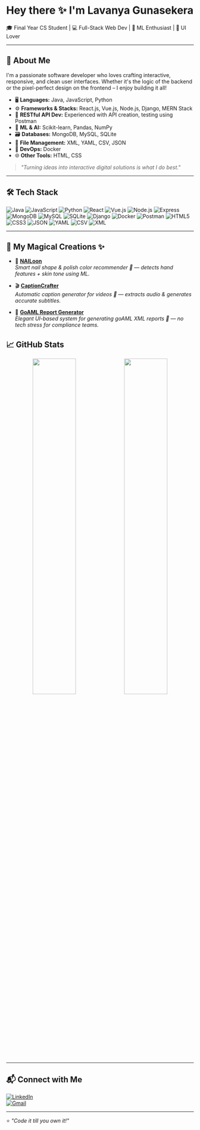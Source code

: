 # Hey there ✨ I'm Lavanya Gunasekera

🎓 Final Year CS Student | 💻 Full-Stack Web Dev | 🧠 ML Enthusiast | 🎨 UI Lover

---

## 🚀 About Me

I'm a passionate software developer who loves crafting interactive, responsive, and clean user interfaces. Whether it's the logic of the backend or the pixel-perfect design on the frontend – I enjoy building it all!

- 🖥️ **Languages:** Java, JavaScript, Python  
- ⚙️ **Frameworks & Stacks:** React.js, Vue.js, Node.js, Django, MERN Stack  
- 🔗 **RESTful API Dev:** Experienced with API creation, testing using Postman  
- 🧠 **ML & AI:** Scikit-learn, Pandas, NumPy  
- 🗃️ **Databases:** MongoDB, MySQL, SQLite  
- 📂 **File Management:** XML, YAML, CSV, JSON  
- 🐳 **DevOps:** Docker  
- 🌐 **Other Tools:** HTML, CSS  

> *"Turning ideas into interactive digital solutions is what I do best."*

---

## 🛠️ Tech Stack

![Java](https://img.shields.io/badge/-Java-333?style=flat&logo=java)
![JavaScript](https://img.shields.io/badge/-JavaScript-333?style=flat&logo=javascript)
![Python](https://img.shields.io/badge/-Python-333?style=flat&logo=python)
![React](https://img.shields.io/badge/-React-333?style=flat&logo=react)
![Vue.js](https://img.shields.io/badge/-Vue.js-333?style=flat&logo=vue.js)
![Node.js](https://img.shields.io/badge/-Node.js-333?style=flat&logo=node.js)
![Express](https://img.shields.io/badge/-Express-333?style=flat&logo=express)
![MongoDB](https://img.shields.io/badge/-MongoDB-333?style=flat&logo=mongodb)
![MySQL](https://img.shields.io/badge/-MySQL-333?style=flat&logo=mysql)
![SQLite](https://img.shields.io/badge/-SQLite-333?style=flat&logo=sqlite)
![Django](https://img.shields.io/badge/-Django-333?style=flat&logo=django)
![Docker](https://img.shields.io/badge/-Docker-333?style=flat&logo=docker)
![Postman](https://img.shields.io/badge/-Postman-333?style=flat&logo=postman)
![HTML5](https://img.shields.io/badge/-HTML5-333?style=flat&logo=html5)
![CSS3](https://img.shields.io/badge/-CSS3-333?style=flat&logo=css3)
![JSON](https://img.shields.io/badge/-JSON-333?style=flat&logo=json)
![YAML](https://img.shields.io/badge/-YAML-333?style=flat)
![CSV](https://img.shields.io/badge/-CSV-333?style=flat)
![XML](https://img.shields.io/badge/-XML-333?style=flat)

---

## 🌟 My Magical Creations ✨

- 💅 **[NAILoon](https://github.com/HasandiLavanya/NAILoon)**  
  *Smart nail shape & polish color recommender 💖 — detects hand features + skin tone using ML.*

- 🎬 **[CaptionCrafter](https://github.com/HasandiLavanya/CaptionCrafter)**  
  *Automatic caption generator for videos 🎥 — extracts audio & generates accurate subtitles.*

- 📄 **[GoAML Report Generator](https://github.com/HasandiLavanya/GoAML-Report-Gen)**  
  *Elegant UI-based system for generating goAML XML reports 📝 — no tech stress for compliance teams.*



## 📈 GitHub Stats

<p align="center">
  <img width="48%" src="https://github-readme-stats.vercel.app/api?username=HasandiLavanya&show_icons=true&theme=radical" />
  <img width="48%" src="https://github-readme-streak-stats.herokuapp.com/?user=HasandiLavanya&theme=radical" />
</p>

---

## 📬 Connect with Me

[![LinkedIn](https://img.shields.io/badge/LinkedIn-blue?style=flat&logo=linkedin)](https://www.linkedin.com/in/hasandi-lavanya-gunasekera-05bba0236/)  
[![Gmail](https://img.shields.io/badge/Gmail-red?style=flat&logo=gmail)](mailto:hl.gunasekera2001@gmail.com)

---

⭐ _"Code it till you own it!"_
